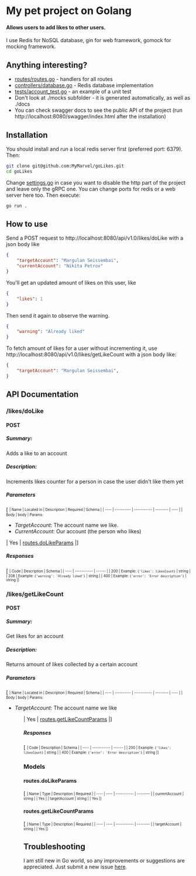 # My pet project on Golang
#### Allows users to add likes to other users.

I use Redis for NoSQL database, gin for web framework, gomock for mocking framework.

## Anything interesting?
- [routes/routes.go] - handlers for all routes
- [controllers/database.go] - Redis database implementation
- [tests/account_test.go] - an example of a unit test
- Don't look at ./mocks subfolder - it is generated automatically, as well as ./docs
- You can check swagger docs to see the public API of the project (run http://localhost:8080/swagger/index.html after the installation)

## Installation
You should install and run a local redis server first (preferred port: 6379). Then:
```sh
git clone git@github.com:MyMarvel/goLikes.git
cd goLikes
```
Change [settings.go] in case you want to disable the http part of the project and leave only the gRPC one. You can change ports for redis or a web server here too. Then execute:
```sh
go run .
```

## How to use
Send a POST request to http://localhost:8080/api/v1.0/likes/doLike with a json body like
```json
{
    "targetAccount": "Margulan Seissembai",
    "currentAccount": "Nikita Petrov"
}
```
You'll get an updated amount of likes on this user, like
```json
{
    "likes": 1
}
```

Then send it again to observe the warning.
```json
{
    "warning": "Already liked"
}
```

To fetch amount of likes for a user without incrementing it, use http://localhost:8080/api/v1.0/likes/getLikeCount with a json body like:
```json
{
    "targetAccount": "Margulan Seissembai",
}
```

## API Documentation
### /likes/doLike

#### POST
##### Summary:

Adds a like to an account

##### Description:

Increments likes counter for a person in case the user didn't like them yet

##### Parameters

[ <sub><sup>| Name | Located in | Description | Required | Schema |
| ---- | ---------- | ----------- | -------- | ---- |
| Body | body | Params:<ul><li><i>TargetAccount</i>: The account name we like.</li><li><i>CurrentAccount</i>: Our account (the person who likes)</li></ul> | Yes | [routes.doLikeParams](#routes.doLikeParams) |]

##### Responses

[ <sub><sup>| Code | Description | Schema |
| ---- | ----------- | ------ |
| 200 | Example: <code>{'likes': likesCount}</code> | string |
| 208 | Example: <code>{'warning': 'Already liked'}</code> | string |
| 400 | Example: <code>{'error': 'Error description'}</code> | string |]

### /likes/getLikeCount

#### POST
##### Summary:

Get likes for an account

##### Description:

Returns amount of likes collected by a certain account

##### Parameters

[ <sub><sup>| Name | Located in | Description | Required | Schema |
| ---- | ---------- | ----------- | -------- | ---- |
| Body | body | Params:<ul><li><i>TargetAccount</i>: The account name we like</li><ul> | Yes | [routes.getLikeCountParams](#routes.getLikeCountParams) |]

##### Responses

[ <sub><sup>| Code | Description | Schema |
| ---- | ----------- | ------ |
| 200 | Example: <code>{'likes': likesCount}</code> | string |
| 400 | Example: <code>{'error': 'Error description'}</code> | string |]

### Models


#### routes.doLikeParams

[ <sub><sup>| Name | Type | Description | Required |
| ---- | ---- | ----------- | -------- |
| currentAccount | string |  | Yes |
| targetAccount | string |  | Yes |]

#### routes.getLikeCountParams

[ <sub><sup>| Name | Type | Description | Required |
| ---- | ---- | ----------- | -------- |
| targetAccount | string |  | Yes |]

## Troubleshooting
I am still new in Go world, so any improvements or suggestions are appreciated. Just submit a new issue [here][submitIssue].

[submitIssue]: <https://github.com/MyMarvel/goLikes/issues/new>
[routes/routes.go]: <https://github.com/MyMarvel/goLikes/blob/main/routes/routes.go>
[controllers/database.go]: <https://github.com/MyMarvel/goLikes/blob/main/controllers/database.go>
[tests/account_test.go]: <https://github.com/MyMarvel/goLikes/blob/main/tests/account_test.go>
[settings.go]: <https://github.com/MyMarvel/goLikes/blob/main/settings.go>
